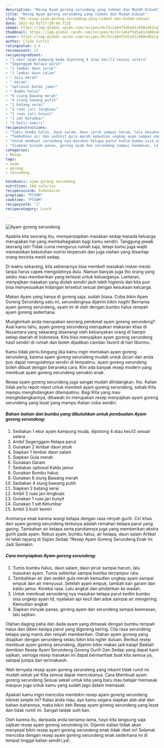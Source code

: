 ```yaml
---
description: "Resep Ayam goreng serundeng yang nikmat dan Mudah Dibuat"
title: "Resep Ayam goreng serundeng yang nikmat dan Mudah Dibuat"
slug: 709-resep-ayam-goreng-serundeng-yang-nikmat-dan-mudah-dibuat
date: 2021-03-01T17:59:04.713Z
image: https://img-global.cpcdn.com/recipes/9c33c2a64f5d5a93/680x482cq70/ayam-goreng-serundeng-foto-resep-utama.jpg
thumbnail: https://img-global.cpcdn.com/recipes/9c33c2a64f5d5a93/680x482cq70/ayam-goreng-serundeng-foto-resep-utama.jpg
cover: https://img-global.cpcdn.com/recipes/9c33c2a64f5d5a93/680x482cq70/ayam-goreng-serundeng-foto-resep-utama.jpg
author: Clyde Curtis
ratingvalue: 3.4
reviewcount: 13
recipeingredient:
- "1 ekor ayam kampung muda dipotong 4 atau kecil2 sesuai selera"
- "Segenggam Kelapa parut"
- "2 lembar daun jeruk"
- "1 lembar daun salam"
- " Gula merah"
- " Garam"
- "optional Kaldu jamur"
- " Bumbu halus"
- "6 siung Bawang merah"
- "4 siung bawang putih"
- "2 batang serai"
- "2 ruas jari lengkuas"
- "1 ruas jari kunyit"
- "1 sdt Ketumbar"
- "3 butir kemiri"
recipeinstructions:
- "Tumis bumbu halus, daun salam, daun jeruk sampai harum, lalu masukan ayam. Tumis sebentar sampai bumbu tercampur rata."
- "Tambahkan air dan sedikit gula merah kemudian ungkep ayam sampai empuk dan air menyusut. Setelah ayam empuk, tambah kan garam dan kaldu jamur. Koreksi rasa. Lalu angkat dan pindahkan ke wadah."
- "Untuk membuat serundeng nya masukan kelapa parut kedlm bumbu sisa ungkep ayam td, nyalakan api kecil dan aduk sampai air mengering. Kemudian angkat"
- "Siapkan minyak panas, goreng ayam dan serundeng sampai keemasan, lalu sajikan."
categories:
- Resep
tags:
- ayam
- goreng
- serundeng

katakunci: ayam goreng serundeng 
nutrition: 184 calories
recipecuisine: Indonesian
preptime: "PT29M"
cooktime: "PT40M"
recipeyield: "1"
recipecategory: Lunch

---
```



![Ayam goreng serundeng](https://img-global.cpcdn.com/recipes/9c33c2a64f5d5a93/680x482cq70/ayam-goreng-serundeng-foto-resep-utama.jpg)

Apabila kita seorang ibu, mempersiapkan masakan sedap kepada keluarga merupakan hal yang membahagiakan bagi kamu sendiri. Tanggung jawab seorang istri Tidak cuma mengurus rumah saja, tetapi kamu juga wajib memastikan kebutuhan nutrisi terpenuhi dan juga olahan yang disantap orang tercinta mesti sedap.

Di waktu  sekarang, kita sebenarnya bisa membeli masakan instan meski tanpa harus capek mengolahnya dulu. Namun banyak juga lho orang yang selalu mau memberikan yang terlezat untuk keluarganya. Lantaran, menyajikan masakan yang diolah sendiri jauh lebih higienis dan kita pun bisa menyesuaikan hidangan tersebut sesuai dengan kesukaan keluarga. 

Makan Ayam yang hanya di goreng saja, sudah biasa. Coba bikin Ayam Goreng Serundeng satu ini, serundengnya dijamin bikin nagih! Bernama ayam goreng serundeng, ayam ini di olah dengan bumbu halus rempah ayam goreng sederhana.

Mungkinkah anda merupakan seorang penikmat ayam goreng serundeng?. Asal kamu tahu, ayam goreng serundeng merupakan makanan khas di Nusantara yang sekarang disenangi oleh kebanyakan orang di hampir setiap daerah di Indonesia. Kita bisa menyajikan ayam goreng serundeng hasil sendiri di rumah dan boleh dijadikan camilan favorit di hari liburmu.

Kamu tidak perlu bingung jika kamu ingin memakan ayam goreng serundeng, karena ayam goreng serundeng mudah untuk dicari dan anda pun dapat mengolahnya sendiri di tempatmu. ayam goreng serundeng boleh dibuat dengan beraneka cara. Kini ada banyak resep modern yang membuat ayam goreng serundeng semakin enak.

Resep ayam goreng serundeng juga sangat mudah dihidangkan, lho. Kalian tidak perlu repot-repot untuk membeli ayam goreng serundeng, sebab Kita mampu menghidangkan ditempatmu. Bagi Kita yang mau menghidangkannya, dibawah ini merupakan resep menyajikan ayam goreng serundeng yang lezat yang mampu Kalian coba sendiri.

<!--inarticleads1-->

##### Bahan-bahan dan bumbu yang dibutuhkan untuk pembuatan Ayam goreng serundeng:

1. Sediakan 1 ekor ayam kampung muda, dipotong 4 atau kecil2 sesuai selera
1. Ambil Segenggam Kelapa parut
1. Gunakan 2 lembar daun jeruk
1. Siapkan 1 lembar daun salam
1. Siapkan  Gula merah
1. Gunakan  Garam
1. Sediakan optional Kaldu jamur
1. Gunakan  Bumbu halus:
1. Gunakan 6 siung Bawang merah
1. Sediakan 4 siung bawang putih
1. Siapkan 2 batang serai
1. Ambil 2 ruas jari lengkuas
1. Gunakan 1 ruas jari kunyit
1. Gunakan 1 sdt Ketumbar
1. Ambil 3 butir kemiri


Aromanya enak karena wangi kelapa dengan rasa renyah gurih. Ciri khas dari ayam goreng serundeng tentunya adalah remahan kelapa parut yang garing. Tambahan air kelapa serta parutannya juga yang memberikan ekstra gurih pada ayam. Rebus ayam, bumbu halus, air kelapa, daun salam Artikel ini telah tayang di Sajian Sedap &#34;Resep Ayam Goreng Serundeng Enak Ini Jadi Semakin. 

<!--inarticleads2-->

##### Cara menyiapkan Ayam goreng serundeng:

1. Tumis bumbu halus, daun salam, daun jeruk sampai harum, lalu masukan ayam. Tumis sebentar sampai bumbu tercampur rata.
1. Tambahkan air dan sedikit gula merah kemudian ungkep ayam sampai empuk dan air menyusut. Setelah ayam empuk, tambah kan garam dan kaldu jamur. Koreksi rasa. Lalu angkat dan pindahkan ke wadah.
1. Untuk membuat serundeng nya masukan kelapa parut kedlm bumbu sisa ungkep ayam td, nyalakan api kecil dan aduk sampai air mengering. Kemudian angkat
1. Siapkan minyak panas, goreng ayam dan serundeng sampai keemasan, lalu sajikan.


Olahan daging paha dan dada ayam yang dimasak dengan bumbu rempah halus dan diberi kelapa parut yang digoreng kering. Cita rasa serundeng kelapa yang manis dan renyah memberikan. Olahan ayam goreng yang disajikan dengan serundeng selalu bikin kita ngiler duluan. Berikut resep membuat ayam goreng serundeng, dijamin bikin makan jadi kalap! Baiklah demikian Resep Ayam Serundeng Goreng Gurih Dan Sedap yang dapat kami sajikan, semoga resep masakan ini dapat bermanfaat buat kita semua ya, sampai jumpa dan terimakasih. 

Wah ternyata resep ayam goreng serundeng yang nikamt tidak rumit ini mudah sekali ya! Kita semua dapat mencobanya. Cara Membuat ayam goreng serundeng Sesuai sekali untuk kita yang baru mau belajar memasak maupun juga untuk kamu yang sudah jago dalam memasak.

Apakah kamu ingin mencoba membikin resep ayam goreng serundeng nikmat simple ini? Kalau anda mau, ayo kamu segera siapkan alat-alat dan bahan-bahannya, maka bikin deh Resep ayam goreng serundeng yang lezat dan tidak rumit ini. Sangat taidak sulit kan. 

Oleh karena itu, daripada anda berlama-lama, hayo kita langsung saja sajikan resep ayam goreng serundeng ini. Dijamin kalian tiidak akan menyesal bikin resep ayam goreng serundeng enak tidak ribet ini! Selamat mencoba dengan resep ayam goreng serundeng enak sederhana ini di tempat tinggal kalian sendiri,ya!.

